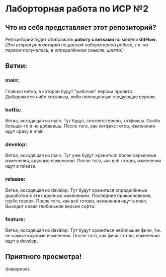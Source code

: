# Лаборторная работа по ИСР №2
## Что из себя представляет этот репозиторий?
Репозиторий будет отображать **работу с ветками** по модели **GitFlow**. <br>
(*Это второй репозиторий по данной лабораторной работе, т.к. на первом получилась, в определённом смысле, шляпа.*)

## Ветки:
### main:
Главная ветка, в которой будут "рабочие" версии проекта. Добавляются либо хотфиксы, либо полноценные следующие версии.
### hotfix:
Ветка, исходящая из main. Тут будут, соответственно, хотфиксы. Особо больше-то и не добавишь. После того, как хотфикс готов, изменения идут сразу в main.
### develop:
Ветка, исходящая из main. Тут уже будут храниться более серьёзные изменения, крупные изменения. После того, как всё готово, изменения идут в release.
### release:
Ветка, исходящая из develop. Тут будут храниться определённые доработки в этих крупных изменениях. Последние прикосновения, грубо говоря. После того, как всё готово, изменения идут в main. Выходит новая глобальная версия софта.
### feature:
Ветка, исходящая из develop. Тут будут храниться небольшие фичи, т.е. не самые крупные изменения. После того, как фича готова, изменения идут в develop.

## Приятного просмотра!
(наверное).

